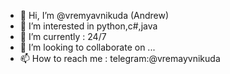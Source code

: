 - 👋 Hi, I’m @vremyavnikuda (Andrew)
- 👀 I’m interested in python,c#,java
- 🌱 I’m currently : 24/7
- 💞️ I’m looking to collaborate on ...
- 📫 How to reach me : telegram:@vremayvnikuda

<!---
vremyavnikuda/vremyavnikuda is a ✨ special ✨ repository because its `README.md` (this file) appears on your GitHub profile.
You can click the Preview link to take a look at your changes.
--->
